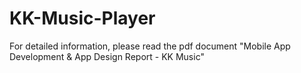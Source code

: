 # KK-Music-Player
For detailed information, please read the pdf document "Mobile App Development & App Design Report - KK Music"
